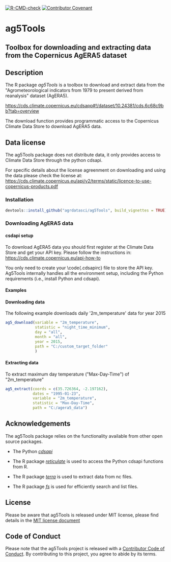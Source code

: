 <!-- badges: start -->
[![R-CMD-check](https://github.com/AgrDataSci/ag5Tools/workflows/R-CMD-check/badge.svg)](https://github.com/AgrDataSci/ag5Tools/actions)
[![Contributor Covenant](https://img.shields.io/badge/Contributor%20Covenant-2.1-4baaaa.svg)](code_of_conduct.md)
 <!-- badges: end -->

# ag5Tools

## Toolbox for downloading and extracting data from the Copernicus AgERA5 dataset

## Description

The R package *ag5Tools* is a toolbox to download and extract data from the "Agrometeorological indicators from 1979 to present derived from reanalysis" dataset (AgERA5).

<https://cds.climate.copernicus.eu/cdsapp#!/dataset/10.24381/cds.6c68c9bb?tab=overview>

The download function provides programmatic access to the Copernicus Climate Data Store to download AgERA5 data.

## Data license

The ag5Tools package does not distribute data, it only provides access to Climate Data Store through the python cdsapi.

For specific details about the license agreenment on downloading and using the data please check the license at: <https://cds.climate.copernicus.eu/api/v2/terms/static/licence-to-use-copernicus-products.pdf>

### Installation

``` r
devtools::install_github("agrdatasci/ag5Tools", build_vignettes = TRUE)
```

### Downloading AgERA5 data

#### csdapi setup

To download AgERA5 data you should first register at the Climate Data Store and get your API key. Please follow the instructions in: <https://cds.climate.copernicus.eu/api-how-to>

You only need to create your \code{.cdsapirc} file to store the API key. Ag5Tools internally handles all the environment setup, including the Python requirements (i.e., install Python and cdsapi).

#### Examples

#### Downloading data

The following example downloads daily '2m_temperature' data for year 2015

``` r
ag5_download(variable = "2m_temperature",
             statistic = "night_time_minimum",
             day = "all",
             month = "all",
             year = 2015,
             path = "C:/custom_target_folder"
             )
```

#### Extracting data

To extract maximum day temperature ("Max-Day-Time") of "2m_temperature"

``` r
ag5_extract(coords = c(35.726364, -2.197162), 
            dates = "1995-01-23", 
            variable = "2m_temperature",
            statistic = "Max-Day-Time", 
            path = "C:/agera5_data")
```

## Acknowledgements

The ag5Tools package relies on the functionality available from other open source packages.

-   The Python [*cdsapi*](https://pypi.org/project/cdsapi/)

-   The R package [*reticulate*](https://cran.r-project.org/package=reticulate) is used to access the Python cdsapi functions from R.

-   The R package [*terra*](https://cran.r-project.org/package=terra) is used to extract data from nc files.

-   The R package [*fs*](https://cran.r-project.org/package=fs) is used for efficiently search and list files.

## License

Please be aware that ag5Tools is released under MIT license, please find details in the [MIT license document](https://agrdatasci.github.io/ag5Tools/LICENSE.html)

## Code of Conduct

Please note that the ag5Tools project is released with a [Contributor Code of Conduct](https://agrdatasci.github.io/ag5Tools/CODE_OF_CONDUCT.html). By contributing to this project, you agree to abide by its terms.

